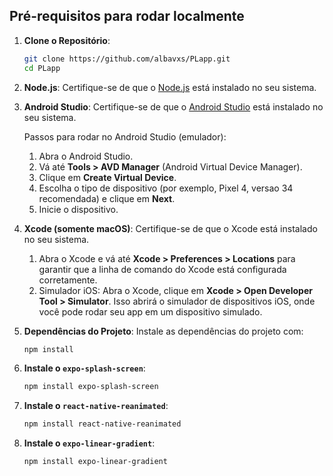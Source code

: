 ## Pré-requisitos para rodar localmente

1. **Clone o Repositório**:
   ```bash
   git clone https://github.com/albavxs/PLapp.git
   cd PLapp
   ```

2. **Node.js**:  Certifique-se de que o [Node.js](https://nodejs.org/) está instalado no seu sistema.
   
3. **Android Studio**: Certifique-se de que o [Android Studio](https://developer.android.com/) está instalado no seu sistema.
   
   Passos para rodar no Android Studio (emulador):
   1. Abra o Android Studio.
   2. Vá até **Tools > AVD Manager** (Android Virtual Device Manager).
   3. Clique em **Create Virtual Device**.
   4. Escolha o tipo de dispositivo (por exemplo, Pixel 4, versao 34 recomendada) e clique em **Next**.
   5. Inicie o dispositivo.

4. **Xcode (somente macOS)**:
   Certifique-se de que o Xcode está instalado no seu sistema.
   1. Abra o Xcode e vá até **Xcode > Preferences > Locations** para garantir que a linha de comando do Xcode está configurada corretamente.
   2. Simulador iOS: Abra o Xcode, clique em **Xcode > Open Developer Tool > Simulator**. Isso abrirá o simulador de dispositivos iOS, onde você pode rodar seu app em um dispositivo   simulado. 


5. **Dependências do Projeto**: Instale as dependências do projeto com:
   ```bash
   npm install
   ```

6. **Instale o `expo-splash-screen`**:
   ```bash
   npm install expo-splash-screen

   ```

7. **Instale o `react-native-reanimated`**:
   ```bash
   npm install react-native-reanimated


   ```


8. **Instale o `expo-linear-gradient`**:
   ```bash
   npm install expo-linear-gradient 
   ```